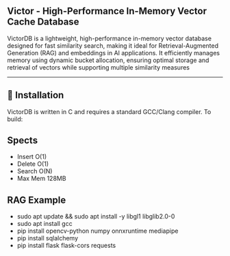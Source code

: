 ## Victor - High-Performance In-Memory Vector Cache Database

VictorDB is a lightweight, high-performance in-memory vector database designed for fast similarity search, making it ideal for Retrieval-Augmented Generation (RAG) and embeddings in AI applications. It efficiently manages memory using dynamic bucket allocation, ensuring optimal storage and retrieval of vectors while supporting multiple similarity measures

---

## 📌 Installation
VictorDB is written in C and requires a standard GCC/Clang compiler. To build:

## Spects

- Insert O(1)
- Delete O(1)
- Search O(N)
- Max Mem 128MB


## RAG Example

- sudo apt update && sudo apt install -y libgl1 libglib2.0-0
- sudo apt install gcc
- pip install opencv-python numpy onnxruntime mediapipe
- pip install sqlalchemy
- pip install flask flask-cors requests



